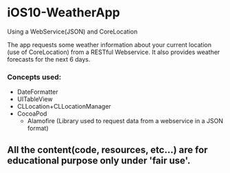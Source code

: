 # iOS10-WeatherApp
Using a WebService(JSON) and CoreLocation

The app requests some weather information about your current location (use of CoreLocation) from a RESTful Webservice.
It also provides weather forecasts for the next 6 days.

### Concepts used:
* DateFormatter
* UITableView
* CLLocation+CLLocationManager
* CocoaPod
  * Alamofire (Library used to request data from a webservice in a JSON format)

## All the content(code, resources, etc...) are for educational purpose only under 'fair use'.
